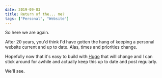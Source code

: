 ```yaml
---
date: 2019-09-03
title: Return of the... me?
tags: ["Personal", "Website"]
---
```


So here we are again.

After 20 years, you'd think I'd have gotten the hang of keeping a personal
website current and up to date. Alas, times and priorities change.

Hopefully now that it's easy to build with [Hugo](https://gohugo.io) that will
change and I can stick around for awhile and actually keep this up to date and
post regularly.

We'll see.